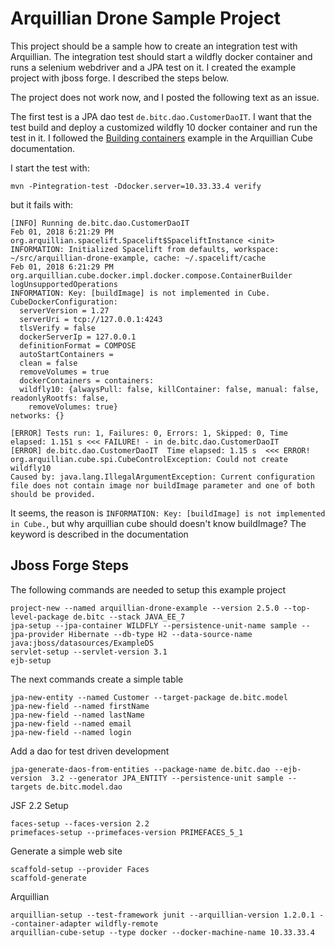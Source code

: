 
# Arquillian Drone Sample Project

This project should be a sample how to create an integration test with
Arquillian. The integration test should start a wildfly docker container and
runs a selenium webdriver and a JPA test on it. I created the example project
with jboss forge. I described the steps below.

The project does not work now, and I posted the following text as an issue.

The first test is a JPA dao test `de.bitc.dao.CustomerDaoIT`. I want that the 
test build and deploy a customized wildfly 10 docker container and run the test
in it. I followed the
[Building containers](http://arquillian.org/arquillian-cube/#_building_containers)
example in the Arquillian Cube documentation. 

I start the test with:

	mvn -Pintegration-test -Ddocker.server=10.33.33.4 verify

but it fails with:

	[INFO] Running de.bitc.dao.CustomerDaoIT
	Feb 01, 2018 6:21:29 PM org.arquillian.spacelift.Spacelift$SpaceliftInstance <init>
	INFORMATION: Initialized Spacelift from defaults, workspace: ~/src/arquillian-drone-example, cache: ~/.spacelift/cache
	Feb 01, 2018 6:21:29 PM org.arquillian.cube.docker.impl.docker.compose.ContainerBuilder logUnsupportedOperations
	INFORMATION: Key: [buildImage] is not implemented in Cube.
	CubeDockerConfiguration: 
	  serverVersion = 1.27
	  serverUri = tcp://127.0.0.1:4243
	  tlsVerify = false
	  dockerServerIp = 127.0.0.1
	  definitionFormat = COMPOSE
	  autoStartContainers = 
	  clean = false
	  removeVolumes = true
	  dockerContainers = containers:
	  wildfly10: {alwaysPull: false, killContainer: false, manual: false, readonlyRootfs: false,
	    removeVolumes: true}
	networks: {}
	
	[ERROR] Tests run: 1, Failures: 0, Errors: 1, Skipped: 0, Time elapsed: 1.151 s <<< FAILURE! - in de.bitc.dao.CustomerDaoIT
	[ERROR] de.bitc.dao.CustomerDaoIT  Time elapsed: 1.15 s  <<< ERROR!
	org.arquillian.cube.spi.CubeControlException: Could not create wildfly10
	Caused by: java.lang.IllegalArgumentException: Current configuration file does not contain image nor buildImage parameter and one of both should be provided.

It seems, the reason is `INFORMATION: Key: [buildImage] is not implemented in Cube.`,
but why arquillian cube should doesn't know buildImage? The keyword is described in the documentation


## Jboss Forge Steps
The following commands are needed to setup this example project

	project-new --named arquillian-drone-example --version 2.5.0 --top-level-package de.bitc --stack JAVA_EE_7
	jpa-setup --jpa-container WILDFLY --persistence-unit-name sample --jpa-provider Hibernate --db-type H2 --data-source-name  java:jboss/datasources/ExampleDS
	servlet-setup --servlet-version 3.1
	ejb-setup
	
The next commands create a simple table

	jpa-new-entity --named Customer --target-package de.bitc.model
	jpa-new-field --named firstName
	jpa-new-field --named lastName
	jpa-new-field --named email
	jpa-new-field --named login

Add a dao for test driven development

	jpa-generate-daos-from-entities --package-name de.bitc.dao --ejb-version  3.2 --generator JPA_ENTITY --persistence-unit sample --targets de.bitc.model.dao

JSF 2.2 Setup

	faces-setup --faces-version 2.2
	primefaces-setup --primefaces-version PRIMEFACES_5_1

Generate a simple web site

	scaffold-setup --provider Faces
	scaffold-generate
	
Arquillian
 	
 	arquillian-setup --test-framework junit --arquillian-version 1.2.0.1 --container-adapter wildfly-remote
	arquillian-cube-setup --type docker --docker-machine-name 10.33.33.4
	
